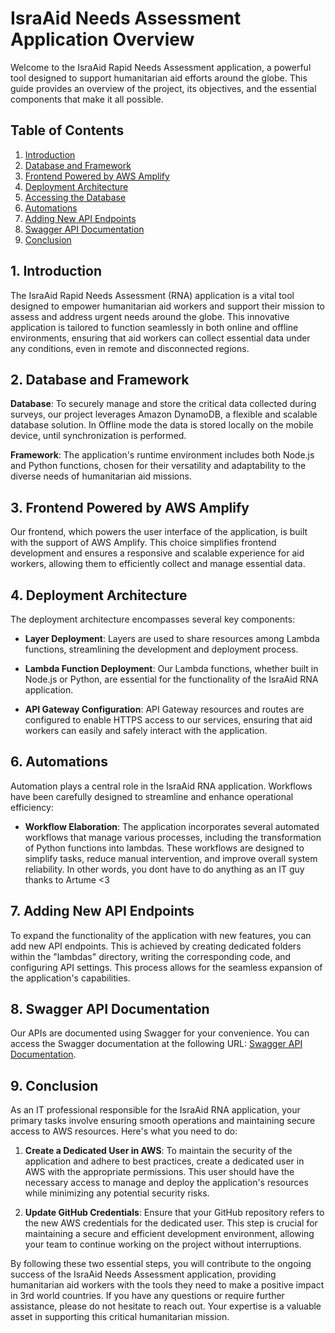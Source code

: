 # IsraAid Needs Assessment Application Overview

Welcome to the IsraAid Rapid Needs Assessment application, a powerful tool designed to support humanitarian aid efforts around the globe. This guide provides an overview of the project, its objectives, and the essential components that make it all possible.

## Table of Contents

1. [Introduction](#introduction)
2. [Database and Framework](#database-and-framework)
3. [Frontend Powered by AWS Amplify](#frontend-powered-by-aws-amplify)
4. [Deployment Architecture](#deployment-architecture)
5. [Accessing the Database](#accessing-the-database)
6. [Automations](#automations)
7. [Adding New API Endpoints](#adding-new-api-endpoints)
8. [Swagger API Documentation](#swagger-api-documentation)
9. [Conclusion](#conclusion)

## 1. Introduction

The IsraAid Rapid Needs Assessment (RNA) application is a vital tool designed to empower humanitarian aid workers and support their mission to assess and address urgent needs around the globe. This innovative application is tailored to function seamlessly in both online and offline environments, ensuring that aid workers can collect essential data under any conditions, even in remote and disconnected regions.

## 2. Database and Framework

**Database**: To securely manage and store the critical data collected during surveys, our project leverages Amazon DynamoDB, a flexible and scalable database solution. In Offline mode the data is stored locally on the mobile device, until synchronization is performed.

**Framework**: The application's runtime environment includes both Node.js and Python functions, chosen for their versatility and adaptability to the diverse needs of humanitarian aid missions.

## 3. Frontend Powered by AWS Amplify

Our frontend, which powers the user interface of the application, is built with the support of AWS Amplify. This choice simplifies frontend development and ensures a responsive and scalable experience for aid workers, allowing them to efficiently collect and manage essential data.

## 4. Deployment Architecture

The deployment architecture encompasses several key components:

- **Layer Deployment**: Layers are used to share resources among Lambda functions, streamlining the development and deployment process.

- **Lambda Function Deployment**: Our Lambda functions, whether built in Node.js or Python, are essential for the functionality of the IsraAid RNA application.

- **API Gateway Configuration**: API Gateway resources and routes are configured to enable HTTPS access to our services, ensuring that aid workers can easily and safely interact with the application.

## 6. Automations

Automation plays a central role in the IsraAid RNA application. Workflows have been carefully designed to streamline and enhance operational efficiency:

- **Workflow Elaboration**: The application incorporates several automated workflows that manage various processes, including the transformation of Python functions into lambdas. These workflows are designed to simplify tasks, reduce manual intervention, and improve overall system reliability. In other words, you dont have to do anything as an IT guy thanks to Artume <3

## 7. Adding New API Endpoints

To expand the functionality of the application with new features, you can add new API endpoints. This is achieved by creating dedicated folders within the "lambdas" directory, writing the corresponding code, and configuring API settings. This process allows for the seamless expansion of the application's capabilities.

## 8. Swagger API Documentation

Our APIs are documented using Swagger for your convenience. You can access the Swagger documentation at the following URL: [Swagger API Documentation](https://dom6b8ltd7.execute-api.eu-north-1.amazonaws.com/IsraAid/api-docs/).

## 9. Conclusion

As an IT professional responsible for the IsraAid RNA application, your primary tasks involve ensuring smooth operations and maintaining secure access to AWS resources. Here's what you need to do:

1. **Create a Dedicated User in AWS**: To maintain the security of the application and adhere to best practices, create a dedicated user in AWS with the appropriate permissions. This user should have the necessary access to manage and deploy the application's resources while minimizing any potential security risks.

2. **Update GitHub Credentials**: Ensure that your GitHub repository refers to the new AWS credentials for the dedicated user. This step is crucial for maintaining a secure and efficient development environment, allowing your team to continue working on the project without interruptions.

By following these two essential steps, you will contribute to the ongoing success of the IsraAid Needs Assessment application, providing humanitarian aid workers with the tools they need to make a positive impact in 3rd world countries. If you have any questions or require further assistance, please do not hesitate to reach out. Your expertise is a valuable asset in supporting this critical humanitarian mission.






